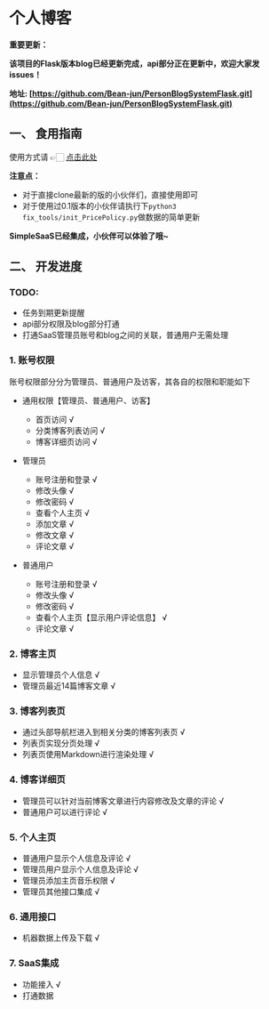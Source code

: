 # 个人博客

**重要更新：**

**该项目的Flask版本blog已经更新完成，api部分正在更新中，欢迎大家发issues！**

**地址: [https://github.com/Bean-jun/PersonBlogSystemFlask.git](https://github.com/Bean-jun/PersonBlogSystemFlask.git)**


## 一、 食用指南

  使用方式请 👉🏻 [点击此处](./ProjectNotes/UseGuide.md)

**注意点：**

- 对于直接clone最新的版的小伙伴们，直接使用即可
- 对于使用过0.1版本的小伙伴请执行下`python3 fix_tools/init_PricePolicy.py`做数据的简单更新

**SimpleSaaS已经集成，小伙伴可以体验了哦~**


## 二、 开发进度

### TODO:

- 任务到期更新提醒
- api部分权限及blog部分打通
- 打通SaaS管理员账号和blog之间的关联，普通用户无需处理
  

### 1. 账号权限

账号权限部分分为管理员、普通用户及访客，其各自的权限和职能如下

- 通用权限【管理员、普通用户、访客】
    - 首页访问 √
    - 分类博客列表访问 √
    - 博客详细页访问 √

- 管理员
    - 账号注册和登录 √
    - 修改头像 √
    - 修改密码 √
    - 查看个人主页 √
    - 添加文章 √
    - 修改文章 √
    - 评论文章 √

- 普通用户
    - 账号注册和登录 √
    - 修改头像 √
    - 修改密码 √
    - 查看个人主页【显示用户评论信息】 √
    - 评论文章 √

### 2. 博客主页

- 显示管理员个人信息 √
- 管理员最近14篇博客文章 √

### 3. 博客列表页

- 通过头部导航栏进入到相关分类的博客列表页 √
- 列表页实现分页处理 √
- 列表页使用Markdown进行渲染处理 √

### 4. 博客详细页

- 管理员可以针对当前博客文章进行内容修改及文章的评论 √
- 普通用户可以进行评论 √

### 5. 个人主页

- 普通用户显示个人信息及评论 √
- 管理员用户显示个人信息及评论 √
- 管理员添加主页音乐权限 √
- 管理员其他接口集成 √

### 6. 通用接口

- 机器数据上传及下载 √


### 7. SaaS集成

- 功能接入 √
- 打通数据